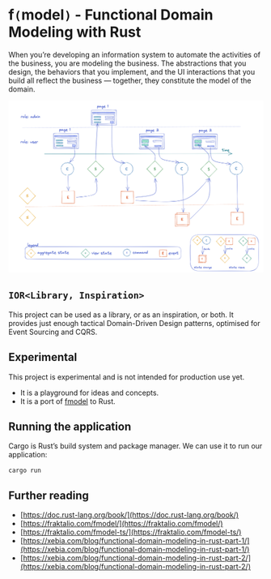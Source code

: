 # **f`(`model`)`** - Functional Domain Modeling with Rust

When you’re developing an information system to automate the activities of the business, you are modeling the business.
The abstractions that you design, the behaviors that you implement, and the UI interactions that you build all reflect
the business — together, they constitute the model of the domain.

![event-modeling](https://github.com/fraktalio/fmodel-ts/raw/main/.assets/event-modeling.png)

## `IOR<Library, Inspiration>`

This project can be used as a library, or as an inspiration, or both. It provides just enough tactical Domain-Driven
Design patterns, optimised for Event Sourcing and CQRS.

## Experimental

This project is experimental and is not intended for production use yet.

- It is a playground for ideas and concepts.
- It is a port of [fmodel](https://github.com/fraktalio/fmodel) to Rust.

## Running the application

Cargo is Rust’s build system and package manager. We can use it to run our application:

```shell
cargo run
```

## Further reading

- [https://doc.rust-lang.org/book/](https://doc.rust-lang.org/book/)
- [https://fraktalio.com/fmodel/](https://fraktalio.com/fmodel/)
- [https://fraktalio.com/fmodel-ts/](https://fraktalio.com/fmodel-ts/)
- [https://xebia.com/blog/functional-domain-modeling-in-rust-part-1/](https://xebia.com/blog/functional-domain-modeling-in-rust-part-1/)
- [https://xebia.com/blog/functional-domain-modeling-in-rust-part-2/](https://xebia.com/blog/functional-domain-modeling-in-rust-part-2/)
